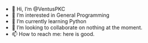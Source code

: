- 👋 Hi, I’m @VentusPKC
- 👀 I’m interested in General Programming
- 🌱 I’m currently learning Python
- 💞️ I’m looking to collaborate on nothing at the moment.
- 📫 How to reach me: here is good.

<!---
VentusPKC/VentusPKC is a ✨ special ✨ repository because its `README.md` (this file) appears on your GitHub profile.
You can click the Preview link to take a look at your changes.
--->
